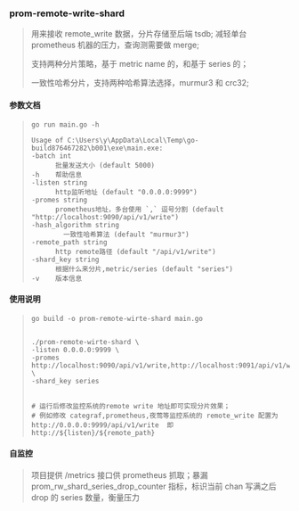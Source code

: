 ### prom-remote-write-shard
> 用来接收 remote_write 数据，分片存储至后端 tsdb; 减轻单台 prometheus 机器的压力，查询测需要做 merge;
>
> 支持两种分片策略，基于 metric name 的，和基于 series 的；
>
> 一致性哈希分片，支持两种哈希算法选择，murmur3 和 crc32;




#### 参数文档
> ```shell
> go run main.go -h
> 
> Usage of C:\Users\y\AppData\Local\Temp\go-build876467282\b001\exe\main.exe:
> -batch int
> 		批量发送大小 (default 5000)
> -h    帮助信息
> -listen string
> 		http监听地址 (default "0.0.0.0:9999")
> -promes string
> 		prometheus地址，多台使用 `,` 逗号分割 (default "http://localhost:9090/api/v1/write")
> -hash_algorithm string                     
>         一致性哈希算法 (default "murmur3")
> -remote_path string
> 		http remote路径 (default "/api/v1/write")
> -shard_key string
> 		根据什么来分片,metric/series (default "series")
> -v    版本信息
> ```



#### 使用说明

> ```shell
> go build -o prom-remote-wirte-shard main.go
> 
> 
> ./prom-remote-wirte-shard \
> -listen 0.0.0.0:9999 \
> -promes http://localhost:9090/api/v1/write,http://localhost:9091/api/v1/write \
> -shard_key series
> 
> 
> # 运行后修改监控系统的remote write 地址即可实现分片效果；
> # 例如修改 categraf,prometheus,夜莺等监控系统的 remote_write 配置为  http://0.0.0.0:9999/api/v1/write  即 http://${listen}/${remote_path}
> ```


#### 自监控
> 项目提供 /metrics 接口供 prometheus 抓取；暴漏 prom_rw_shard_series_drop_counter 指标，标识当前 chan 写满之后 drop 的 series 数量，衡量压力